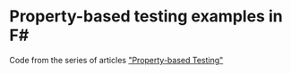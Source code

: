 Property-based testing examples in F#
===================================

Code from the series of articles ["Property-based Testing"](http://fsharpforfunandprofit.com/posts/property-based-testing/)
